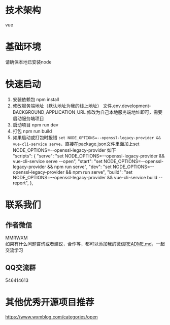 # 技术架构
vue

# 基础环境

请确保本地已安装node

# 快速启动
1. 安装依赖包 npm install<br>
2. 修改服务端地址（默认地址为我的线上地址） 文件.env.development-BACKGROUND_APPLICATION_URL 修改为自己本地服务端地址即可，需要启动服务端项目 <br>
3. 启动项目 npm run dev <br>
4. 打包 npm run build<br>
5. 如果启动或打包时报错 `set NODE_OPTIONS=--openssl-legacy-provider && vue-cli-service serve`，直接在package.json文件里面加上set NODE_OPTIONS=--openssl-legacy-provider 如下 <br>
   "scripts": {
   "serve": "set NODE_OPTIONS=--openssl-legacy-provider && vue-cli-service serve --open",
   "start": "set NODE_OPTIONS=--openssl-legacy-provider && npm run serve",
   "dev": "set NODE_OPTIONS=--openssl-legacy-provider && npm run serve",
   "build": "set NODE_OPTIONS=--openssl-legacy-provider && vue-cli-service build --report",
   },

# 联系我们
## 作者微信
MMRWXM <br>
如果有什么问题咨询或者建议，合作等，都可以添加我的微信[README.md](..%2Funi-client%2FREADME.md)，一起交流学习
## QQ交流群
546414613
# 其他优秀开源项目推荐
https://www.wxmblog.com/categories/open
